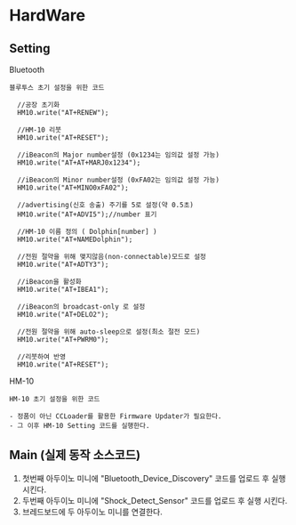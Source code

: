 # HardWare

## Setting

Bluetooth

```
블루투스 초기 설정을 위한 코드

  //공장 초기화
  HM10.write("AT+RENEW"); 
  
  //HM-10 리붓
  HM10.write("AT+RESET");
  
  //iBeacon의 Major number설정 (0x1234는 임의값 설정 가능)
  HM10.write("AT+AT+MARJ0x1234");
  
  //iBeacon의 Minor number설정 (0xFA02는 임의값 설정 가능)
  HM10.write("AT+MINO0xFA02");
  
  //advertising(신호 송출) 주기를 5로 설정(약 0.5초)
  HM10.write("AT+ADVI5");//number 표기
  
  //HM-10 이름 정의 ( Dolphin[number] )
  HM10.write("AT+NAMEDolphin");
  
  //전원 절약을 위해 맺지않음(non-connectable)모드로 설정
  HM10.write("AT+ADTY3");
  
  //iBeacon을 활성화
  HM10.write("AT+IBEA1");
  
  //iBeacon의 broadcast-only 로 설정
  HM10.write("AT+DELO2");
  
  //전원 절약을 위해 auto-sleep으로 설정(최소 절전 모드)
  HM10.write("AT+PWRM0");
  
  //리붓하여 반영
  HM10.write("AT+RESET");

```

HM-10
```
HM-10 초기 설정을 위한 코드

- 정품이 아닌 CCLoader를 활용한 Firmware Updater가 필요한다.
- 그 이후 HM-10 Setting 코드를 실행한다.

```
## Main (실제 동작 소스코드)

1. 첫번째 아두이노 미니에 "Bluetooth_Device_Discovery" 코드를 업로드 후 실행 시킨다.
2. 두번째 아두이노 미니에 "Shock_Detect_Sensor" 코드를 업로드 후 실행 시킨다.
3. 브레드보드에 두 아두이노 미니를 연결한다.